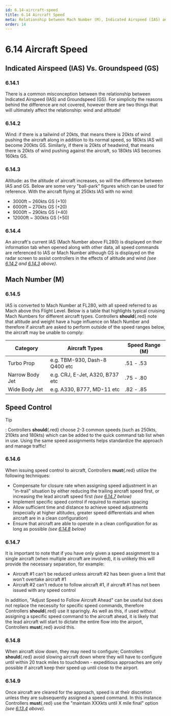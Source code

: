 ```yaml
---
id: 6.14-aircraft-speed
title: 6.14 Aircraft Speed
meta: Relationship between Mach Number (M), Indicated Airspeed (IAS) and Groundspeed (GS) on Infinte Flight.
order: 14
---
```


# 6.14  Aircraft Speed

 

## Indicated Airspeed (IAS) Vs. Groundspeed (GS)

### 6.14.1    

There is a common misconception between the relationship between Indicated Airspeed (IAS) and Groundspeed (GS). For simplicity the reasons behind the difference are not covered, however there are two things that will ultimately affect the relationship: wind and altitude! 



### 6.14.2    

Wind: if there is a tailwind of 20kts, that means there is 20kts of wind pushing the aircraft along in addition to its normal speed, so 180kts IAS will become 200kts GS. Similarly, if there is 20kts of headwind, that means there is 20kts of wind pushing against the aircraft, so 180kts IAS becomes 160kts GS.



### 6.14.3    

Altitude: as the altitude of aircraft increases, so will the difference between IAS and GS. Below are some very "ball-park" figures which can be used for reference. With the aircraft flying at 250kts IAS with no wind:

- 3000ft ~ 260kts GS (+10)
- 6000ft ~ 270kts GS (+20)
- 9000ft ~ 290kts GS (+40)
- 12000ft ~ 300kts GS (+50)



### 6.14.4

An aircraft's current IAS (Mach Number above FL280) is displayed on their information tab when opened along with other data, all speed commands are referenced to IAS or Mach Number although GS is displayed on the radar screen to assist controllers in the effects of altitude and wind *(see [6.14.2](/guide/atc-manual/6.-radar/6.14-aircraft-speed#6.14.2) and [6.14.3](/guide/atc-manual/6.-radar/6.14-aircraft-speed#6.14.3) above)*.



## Mach Number (M)



### 6.14.5

IAS is converted to Mach Number at FL280, with all speed referred to as Mach above this Flight Level. Below is a table that highlights typical cruising Mach Numbers for different aircraft types. Controllers **should**{.red} note that altitude and weight have a huge influence on Mach Number and therefore if aircraft are asked to perform outside of the speed ranges below, the aircraft may be unable to comply:



| Category        | Aircraft Types                  | Speed Range (M) |
| --------------- | ------------------------------- | --------------- |
| Turbo Prop      | e.g. TBM-930, Dash-8 Q400 etc   | .51 - .53       |
| Narrow Body Jet | e.g. CRJ, E-Jet, A320, B737 etc | .75 - .80       |
| Wide Body Jet   | e.g. A330, B777, MD-11 etc      | .82 - .85       |



## Speed Control



Tip

: Controllers **should**{.red} choose 2-3 common speeds (such as 250kts, 210kts and 180kts) which can be added to the quick command tab list when in use. Using the same speed assignments helps standardize the approach and manage traffic!



### 6.14.6

When issuing speed control to aircraft, Controllers **must**{.red} utilize the following techniques:



- Compensate for closure rate when assigning speed adjustment in an "in-trail" situation by either reducing the trailing aircraft speed first, or increasing the lead aircraft speed first *(see [6.14.7](/guide/atc-manual/6.-radar/6.14-aircraft-speed#6.14.7) below)*
- Implement specific speed control if required to maintain spacing
- Allow sufficient time and distance to achieve speed adjustments (especially at higher altitudes, greater speed differentials and when aircraft are in a clean configuration)
- Ensure that aircraft are able to operate in a clean configuration for as long as possible *(see [6.14.8](/guide/atc-manual/6.-radar/6.14-aircraft-speed#6.14.8) below)*



### 6.14.7

It is important to note that if you have only given a speed assignment to a single aircraft (when multiple aircraft are involved), it is unlikely this will provide the necessary separation, for example:



- Aircraft #1 can't be reduced unless aircraft #2 has been given a limit that won't overtake aircraft #1
- Aircraft #2 can't reduce to follow aircraft #1, if aircraft #1 has not been issued with any speed control



In addition, "Adjust Speed to Follow Aircraft Ahead" can be useful but does not replace the necessity for specific speed commands, therefore Controllers **should**{.red} use it sparingly. As well as this, if used without assigning a specific speed command to the aircraft ahead, it is likely that the lead aircraft will start to dictate the entire flow into the airport, Controllers **must**{.red} avoid this.



### 6.14.8

When aircraft slow down, they may need to configure; Controllers **should**{.red} avoid slowing aircraft down where they will have to configure until within 20 track miles to touchdown - expeditious approaches are only possible if aircraft keep their speed up until close to the airport. 



### 6.14.9

Once aircraft are cleared for the approach, speed is at their discretion unless they are subsequently assigned a speed command. In this instance Controllers **must**{.red} use the "maintain XXXkts until X mile final" option *(see [6.13.4](/guide/atc-manual/6.-radar/6.13-handover-to-towerunicom#6.13.4) above)*.